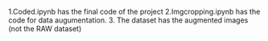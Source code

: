1.Coded.ipynb has the final code of the project
2.Imgcropping.ipynb has the code for data augumentation. 
3. The dataset has the augmented images (not the RAW dataset)
